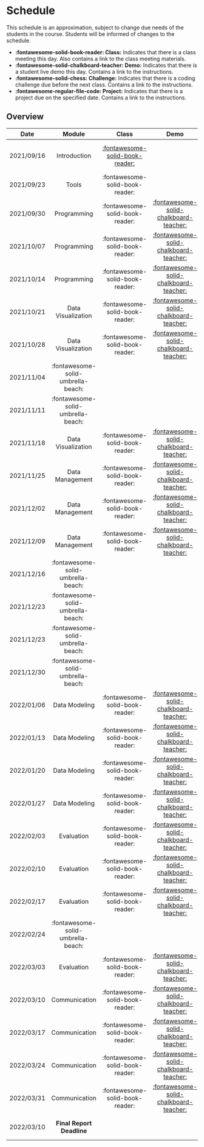# Schedule

This schedule is an approximation, subject to change due needs of the students in the course. Students will be informed of changes to the schedule.

- **:fontawesome-solid-book-reader: Class:** Indicates that there is a class meeting this day. Also contains a link to the class meeting materials.
- **:fontawesome-solid-chalkboard-teacher: Demo:** Indicates that there is a student live demo this day. Contains a link to the instructions.
- **:fontawesome-solid-chess: Challenge:** Indicates that there is a coding challenge due before the next class. Contains a link to the instructions.
- **:fontawesome-regular-file-code: Project:** Indicates that there is a project due on the specified date. Contains a link to the instructions.

## Overview

| Date       | Module                             | Class                                                      | Demo                                                                                  | Challenge                                                                   |
| :-:        | :-:                                | :-:                                                        | :-:                                                                                   | :-:                                                                         |
| 2021/09/16 | Introduction                       | [:fontawesome-solid-book-reader:](modules/introduction.md) |                                                                                       | [**:fontawesome-regular-paper-plane: Onboarding**](resources/onboarding.md) |
| 2021/09/23 | Tools                              | :fontawesome-solid-book-reader:                            |                                                                                       | **:fontawesome-solid-chess: - C1**                                          |
| 2021/09/30 | Programming                        | :fontawesome-solid-book-reader:                            | [:fontawesome-solid-chalkboard-teacher:](activities/participation/#presentations-15) |                                                                             |
| 2021/10/07 | Programming                        | :fontawesome-solid-book-reader:                            | [:fontawesome-solid-chalkboard-teacher:](activities/participation/#presentations-15) |                                                                             |
| 2021/10/14 | Programming                        | :fontawesome-solid-book-reader:                            | [:fontawesome-solid-chalkboard-teacher:](activities/participation/#presentations-15) | **:fontawesome-solid-chess: - C2**                                          |
| 2021/10/21 | Data Visualization                 | :fontawesome-solid-book-reader:                            | [:fontawesome-solid-chalkboard-teacher:](activities/participation/#presentations-15) |                                                                             |
| 2021/10/28 | Data Visualization                 | :fontawesome-solid-book-reader:                            | [:fontawesome-solid-chalkboard-teacher:](activities/participation/#presentations-15) |                                                                             |
| 2021/11/04 | :fontawesome-solid-umbrella-beach: |                                                            |                                                                                       |                                                                             |
| 2021/11/11 | :fontawesome-solid-umbrella-beach: |                                                            |                                                                                       |                                                                             |
| 2021/11/18 | Data Visualization                 | :fontawesome-solid-book-reader:                            | [:fontawesome-solid-chalkboard-teacher:](activities/participation/#presentations-15) | **:fontawesome-solid-chess: - C3**                                          |
| 2021/11/25 | Data Management                    | :fontawesome-solid-book-reader:                            | [:fontawesome-solid-chalkboard-teacher:](activities/participation/#presentations-15) |                                                                             |
| 2021/12/02 | Data Management                    | :fontawesome-solid-book-reader:                            | [:fontawesome-solid-chalkboard-teacher:](activities/participation/#presentations-15) |                                                                             |
| 2021/12/09 | Data Management                    | :fontawesome-solid-book-reader:                            | [:fontawesome-solid-chalkboard-teacher:](activities/participation/#presentations-15) | **:fontawesome-solid-chess: - C4**                                          |
| 2021/12/16 | :fontawesome-solid-umbrella-beach: |                                                            |                                                                                       |                                                                             |
| 2021/12/23 | :fontawesome-solid-umbrella-beach: |                                                            |                                                                                       |                                                                             |
| 2021/12/23 | :fontawesome-solid-umbrella-beach: |                                                            |                                                                                       |                                                                             |
| 2021/12/30 | :fontawesome-solid-umbrella-beach: |                                                            |                                                                                       |                                                                             |
| 2022/01/06 | Data Modeling                      | :fontawesome-solid-book-reader:                            | [:fontawesome-solid-chalkboard-teacher:](activities/participation/#presentations-15) |                                                                             |
| 2022/01/13 | Data Modeling                      | :fontawesome-solid-book-reader:                            | [:fontawesome-solid-chalkboard-teacher:](activities/participation/#presentations-15) |                                                                             |
| 2022/01/20 | Data Modeling                      | :fontawesome-solid-book-reader:                            | [:fontawesome-solid-chalkboard-teacher:](activities/participation/#presentations-15) |                                                                             |
| 2022/01/27 | Data Modeling                      | :fontawesome-solid-book-reader:                            | [:fontawesome-solid-chalkboard-teacher:](activities/participation/#presentations-15) | **:fontawesome-solid-chess: - C5**                                          |
| 2022/02/03 | Evaluation                         | :fontawesome-solid-book-reader:                            | [:fontawesome-solid-chalkboard-teacher:](activities/participation/#presentations-15) |                                                                             |
| 2022/02/10 | Evaluation                         | :fontawesome-solid-book-reader:                            | [:fontawesome-solid-chalkboard-teacher:](activities/participation/#presentations-15) |                                                                             |
| 2022/02/17 | Evaluation                         | :fontawesome-solid-book-reader:                            | [:fontawesome-solid-chalkboard-teacher:](activities/participation/#presentations-15) |                                                                             |
| 2022/02/24 | :fontawesome-solid-umbrella-beach: |                                                            |                                                                                       |                                                                             |
| 2022/03/03 | Evaluation                         | :fontawesome-solid-book-reader:                            | [:fontawesome-solid-chalkboard-teacher:](activities/participation/#presentations-15) | **:fontawesome-solid-chess: - C6**                                          |
| 2022/03/10 | Communication                      | :fontawesome-solid-book-reader:                            | [:fontawesome-solid-chalkboard-teacher:](activities/participation/#presentations-15) |                                                                             |
| 2022/03/17 | Communication                      | :fontawesome-solid-book-reader:                            | [:fontawesome-solid-chalkboard-teacher:](activities/participation/#presentations-15) |                                                                             |
| 2022/03/24 | Communication                      | :fontawesome-solid-book-reader:                            | [:fontawesome-solid-chalkboard-teacher:](activities/participation/#presentations-15) |                                                                             |
| 2022/03/31 | Communication                      | :fontawesome-solid-book-reader:                            | [:fontawesome-solid-chalkboard-teacher:](activities/participation/#presentations-15) |                                                                             |
| 2022/03/10 | **Final Report Deadline**          |                                                            |                                                                                       | **:fontawesome-regular-file-code: Project**                                 |

